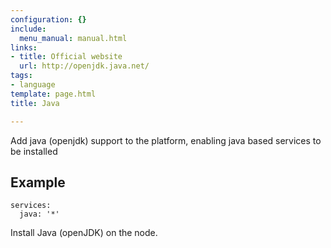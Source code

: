 ```yaml
---
configuration: {}
include:
  menu_manual: manual.html
links:
- title: Official website
  url: http://openjdk.java.net/
tags:
- language
template: page.html
title: Java

---
```

Add java (openjdk) support to the platform, enabling java based services to be installed

## Example

    services:
      java: '*'

Install Java (openJDK) on the node.